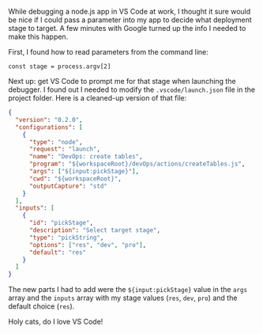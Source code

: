 <!--
.. title: Prompting for Parameters in VS Code
.. slug: prompting-for-parameters-in-vs-code
.. date: 2020-07-01 12:00:00 UTC-04:00
.. tags: vscode
.. category: software
.. link:
.. description:
.. type: text
-->

While debugging a node.js app in VS Code at work, I thought it sure would be nice if I could pass a parameter into my app to decide what deployment stage to target. A few minutes with Google turned up the info I needed to make this happen.

First, I found how to read parameters from the command line:

```shell
const stage = process.argv[2]
```

Next up: get VS Code to prompt me for that stage when launching the debugger. I found out I needed to modify the `.vscode/launch.json` file in the project folder. Here is a cleaned-up version of that file:

```json
{
  "version": "0.2.0",
  "configurations": [
    {
      "type": "node",
      "request": "launch",
      "name": "DevOps: create tables",
      "program": "${workspaceRoot}/devOps/actions/createTables.js",
      "args": ["${input:pickStage}"],
      "cwd": "${workspaceRoot}",
      "outputCapture": "std"
    }
  ],
  "inputs": [
    {
      "id": "pickStage",
      "description": "Select target stage",
      "type": "pickString",
      "options": ["res", "dev", "pro"],
      "default": "res"
    }
  ]
}
```

The new parts I had to add were the `${input:pickStage}` value in the `args` array and the `inputs` array with my stage values (`res`, `dev`, `pro`) and the default choice (`res`).

Holy cats, do I love VS Code!
